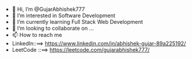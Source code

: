 - 👋 Hi, I’m @GujarAbhishek777
- 👀 I’m interested in Software Development
- 🌱 I’m currently learning Full Stack Web Development
- 💞️ I’m looking to collaborate on ...
- 📫 How to reach me  
-  LinkedIn::==> https://www.linkedin.com/in/abhishek-gujar-89a225192/
-  LeetCode ::==> https://leetcode.com/gujarabhishek777/               

<!---
GujarAbhishek777/GujarAbhishek777 is a ✨ special ✨ repository because its `README.md` (this file) appears on your GitHub profile.
You can click the Preview link to take a look at your changes.
--->
